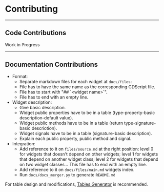 # Contributing

---

## Code Contributions

Work in Progress

---

## Documentation Contributions

- Format:
  - Separate markdown files for each widget at `docs/files`:
  - File has to have the same name as the corresponding GDScript file.
  - File has to start with "\#\# \`<widget name\>\`".
  - File has to end with an empty line.
- Widget description:
  - Give basic description.
  - Widget public properties have to be in a table (type-property-basic description-default value).
  - Widget public methods have to be in a table (return type-signature-basic descriotion).
  - Widget signals have to be in a table (signature-basic description).
  - Explain each public property, public method and signal.
- Integration:
  - Add reference to it on `files/source.md` at the right position: level 0 for widgets that doesn't depend on other widgets; level 1 for widgets that depend on another widget class; level 2 for widgets that depend on two widget classes... This file has to end with an empty line.
  - Add reference to it on `docs/files/main.md` widgets index.
  - Run `docs/docs_merger.py` to generate `README.md`

For table design and modifications, [Tables Generator](https://www.tablesgenerator.com/markdown_tables) is recommended.